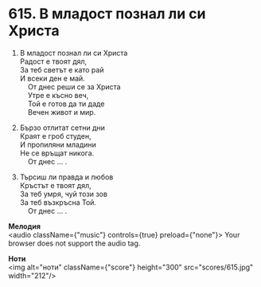 # 615. В младост познал ли си Христа  

1. В младост познал ли си Христа  
Радост е твоят дял,  
За теб светът е като рай  
И всеки ден е май.  
    От днес реши се за Христа  
    Утре е късно веч,  
    Той е готов да ти даде  
    Вечен живот и мир.  

2. Бързо отлитат сетни дни  
Краят е гроб студен,  
И пропиляни младини  
Не се връщат никога.  
    От днес ... .  

3. Търсиш ли правда и любов  
Кръстът е твоят дял,  
За теб умря, чуй този зов  
За теб възкръсна Той.  
    От днес ... .  

__Мелодия__  
<audio className={"music"} controls={true} preload={"none"}><source src="mp3/615.mp3" type="audio/mpeg"/>
Your browser does not support the audio tag.
</audio>  

__Ноти__  
<img alt="ноти" className={"score"} height="300" src="scores/615.jpg" width="212"/>
